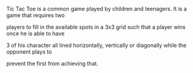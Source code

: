 Tic Tac Toe is a common game played by children and teenagers. It is a game that requires two

players to fill in the available spots in a 3x3 grid such that a player wins once he is able to have

3 of his character all lined horizontally, vertically or diagonally while the opponent plays to

prevent the first from achieving that.
